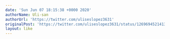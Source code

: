 ```yaml
---
date: 'Sun Jun 07 18:15:38 +0000 2020'
authorName: Uli-san
authorUrl: 'https://twitter.com/uliseslopez3631'
originalPost: 'https://twitter.com/uliseslopez3631/status/1269694521413173248'
layout: like
---
```

